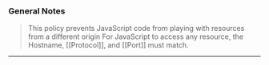 
### General Notes

> This policy prevents JavaScript code from playing with resources from a different origin
> For JavaScript to access any resource, the Hostname, [[Protocol]], and [[Port]] must match.

---
